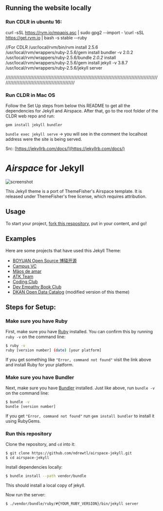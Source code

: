 ## Running the website locally

### Run CDLR in ubuntu 16: 


curl -sSL https://rvm.io/mpapis.asc | sudo gpg2 --import -
\curl -sSL https://get.rvm.io | bash -s stable --ruby

//For CDLR
/usr/local/rvm/bin/rvm install 2.5.6
/usr/local/rvm/wrappers/ruby-2.5.6/gem install bundler -v 2.0.2
/usr/local/rvm/wrappers/ruby-2.5.6/bundle _2.0.2_ install 
/usr/local/rvm/wrappers/ruby-2.5.6/gem install jekyll -v 3.8.7
/usr/local/rvm/wrappers/ruby-2.5.6/jekyll server


////////////////////////////////////////////////////////////////////////////////////////////////////////////////////////////////////////////////

### Run CLDR in Mac OS

Follow the Set Up steps from below this README to get all the dependencies for Jekyll and Airspace.
After that, go to the root folder of the CLDR web repo and run: 

`gem install jekyll bundler`

`bundle exec jekyll serve` -> you will see in the comment the localhost address were the site is being served.


Src: [https://jekyllrb.com/docs/](https://jekyllrb.com/docs/)

# _Airspace_ for Jekyll
![screenshot](screenshots/home.png "Description goes here")

This Jekyll theme is a port of ThemeFisher's Airspace template. It is released under ThemeFisher's free license, which requires attribution.

## Usage
To start your project, [fork this respository](https://github.com/ndrewtl/airspace-jekyll/fork), put in your content, and go!

## Examples
Here are some projects that have used this Jekyll Theme:
* [BOYUAN Open Source 博辕开源](https://boyuanitsm.github.io)
* [Campus VC](https://mrchildneo.github.io/mrchildneo/)
* [Mãos de amar](https://www.maosdeamar.com.br/)
* [ATK Team](http://www.atksec.com/)
* [Coding Club](https://ourcodingclub.github.io/)
* [Dev Empathy Book Club](http://www.devempathybook.club/)
* [DKAN Open Data Catalog](http://getdkan.com) (modified version of this theme)

## Steps for Setup:

### Make sure you have Ruby

First, make sure you have [Ruby](https://www.ruby-lang.org/en/) installed. You can confirm this by running `ruby -v` on the command line:

```sh
$ ruby -v
ruby [version number] (date) [your platform]
```

If you get something like `"Error, command not found"` visit the link above and
install Ruby for your platform.


### Make sure you have Bundler

Next, make sure you have [Bundler](https://bundler.io) installed. Just like
above, run `bundle -v` on the command line:

```sh
$ bundle -v
bundle [version number]
```

If you get `"Error, command not found"` run `gem install bundler` to install it
using RubyGems.

### Run this repository

Clone the repository, and `cd` into it:
```sh
$ git clone https://github.com/ndrewtl/airspace-jekyll.git
$ cd airspace-jekyll
```

Install dependencies locally:
```sh
$ bundle install --path vendor/bundle
```

This should install a local copy of jekyll.

Now run the server:
```sh
$ ./vendor/bundle/ruby/#{YOUR_RUBY_VERSION}/bin/jekyll server
```
